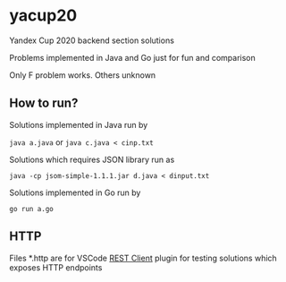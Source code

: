 # yacup20
Yandex Cup 2020 backend section solutions 

Problems implemented in Java and Go just for fun and comparison

Only F problem works. Others unknown

## How to run?
Solutions implemented in Java run by 

`java a.java`  or `java c.java < cinp.txt`

Solutions which requires JSON library run as 

`java -cp jsom-simple-1.1.1.jar d.java < dinput.txt`

Solutions implemented in Go run by 

`go run a.go`

## HTTP 
Files *.http are for VSCode [REST Client][rc] plugin for testing solutions which exposes HTTP endpoints

[rc]: https://github.com/Huachao/vscode-restclient.git